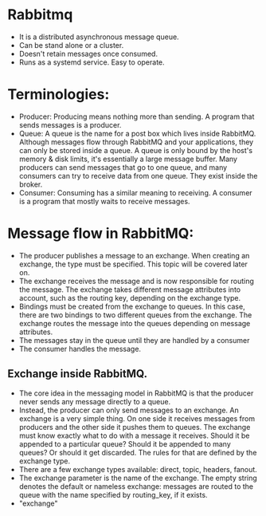 # Rabbitmq

- It is a distributed asynchronous message queue.
- Can be stand alone or a cluster.
- Doesn't retain messages once consumed.
- Runs as a systemd service. Easy to operate.

# Terminologies:

- Producer: Producing means nothing more than sending. A program that sends messages is a producer.
- Queue: A queue is the name for a post box which lives inside RabbitMQ. Although messages flow through RabbitMQ and your applications, they can only be stored inside a queue. A queue is only bound by the host's memory & disk limits, it's essentially a large message buffer. Many producers can send messages that go to one queue, and many consumers can try to receive data from one queue. They exist inside the broker.
- Consumer: Consuming has a similar meaning to receiving. A consumer is a program that mostly waits to receive messages.

# Message flow in RabbitMQ:

- The producer publishes a message to an exchange. When creating an exchange, the type must be specified. This topic will be covered later on.
- The exchange receives the message and is now responsible for routing the message. The exchange takes different message attributes into account, such as the routing key, depending on the exchange type.
- Bindings must be created from the exchange to queues. In this case, there are two bindings to two different queues from the exchange. The exchange routes the message into the queues depending on message attributes.
- The messages stay in the queue until they are handled by a consumer
- The consumer handles the message.

## Exchange inside RabbitMQ.

- The core idea in the messaging model in RabbitMQ is that the producer never sends any message directly to a queue.
- Instead, the producer can only send messages to an exchange. An exchange is a very simple thing. On one side it receives messages from producers and the other side it pushes them to queues. The exchange must know exactly what to do with a message it receives. Should it be appended to a particular queue? Should it be appended to many queues? Or should it get discarded. The rules for that are defined by the exchange type.
- There are a few exchange types available: direct, topic, headers, fanout.
- The exchange parameter is the name of the exchange. The empty string denotes the default or nameless exchange: messages are routed to the queue with the name specified by routing_key, if it exists.
- "exchange" 
